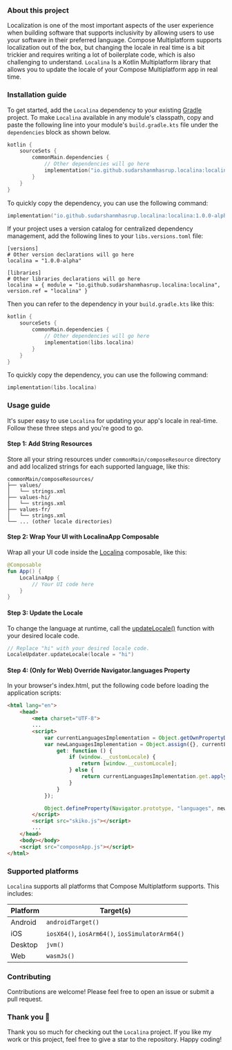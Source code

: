 ### About this project

Localization is one of the most important aspects of the user experience when building software that supports
inclusivity by allowing users to use your software in their preferred language. Compose Multiplatform supports
localization out of the box, but changing the locale in real time is a bit trickier and requires writing a lot of
boilerplate code, which is also challenging to understand. `Localina` Is a Kotlin Multiplatform library that allows you
to update the locale of your Compose Multiplatform app in real time.

### Installation guide

To get started, add the `Localina` dependency to your existing [Gradle](https://gradle.org/) project. To make `Localina`
available in any module's classpath, copy and paste the following line into your module's `build.gradle.kts` file under
the `dependencies` block as shown below.

```kotlin
kotlin {
    sourceSets {
        commonMain.dependencies {
            // Other dependencies will go here
            implementation("io.github.sudarshanmhasrup.localina:localina:1.0.0-alpha")
        }
    }
}
```

To quickly copy the dependency, you can use the following command:

```kotlin
implementation("io.github.sudarshanmhasrup.localina:localina:1.0.0-alpha")
```

If your project uses a version catalog for centralized dependency management, add the following
lines to your `libs.versions.toml` file:

```
[versions]
# Other version declarations will go here
localina = "1.0.0-alpha"

[libraries]
# Other libraries declarations will go here
localina = { module = "io.github.sudarshanmhasrup.localina:localina", version.ref = "localina" }
```

Then you can refer to the dependency in your `build.gradle.kts` like this:

```kotlin
kotlin {
    sourceSets {
        commonMain.dependencies {
            // Other dependencies will go here
            implementation(libs.localina)
        }
    }
}
```

To quickly copy the dependency, you can use the following command:

```kotlin
implementation(libs.localina)
```

### Usage guide

It's super easy to use `Localina` for updating your app's locale in real-time. Follow these three steps and you're good
to go.

#### Step 1: Add String Resources

Store all your string resources under `commonMain/composeResource` directory and add localized strings for each
supported language, like this:

```
commonMain/composeResources/
├── values/
│   └── strings.xml
├── values-hi/
│   └── strings.xml
├── values-fr/
│   └── strings.xml
└── ... (other locale directories)
```

#### Step 2: Wrap Your UI with LocalinaApp Composable

Wrap all your UI code inside the
[Localina](/library/src/commonMain/kotlin/io/github/sudarshanmhasrup/localina/api/LocalinaApp.kt) composable, like this:

```kotlin
@Composable
fun App() {
    LocalinaApp {
        // Your UI code here
    }
}
```

#### Step 3: Update the Locale

To change the language at runtime, call the
[updateLocale()](/library/src/commonMain/kotlin/io/github/sudarshanmhasrup/localina/api/LocalinaApp.kt) function with
your desired locale code.

```kotlin
// Replace "hi" with your desired locale code.
LocaleUpdater.updateLocale(locale = "hi")
```


#### Step 4: (Only for Web) Override Navigator.languages Property

In your browser's index.html, put the following code before loading the application scripts:

```html
<html lang="en">
    <head>
        <meta charset="UTF-8">
        ...
        <script>
            var currentLanguagesImplementation = Object.getOwnPropertyDescriptor(Navigator.prototype, "languages");
            var newLanguagesImplementation = Object.assign({}, currentLanguagesImplementation, {
                get: function () {
                    if (window.__customLocale) {
                        return [window.__customLocale];
                    } else {
                        return currentLanguagesImplementation.get.apply(this);
                    }
                }
            });

            Object.defineProperty(Navigator.prototype, "languages", newLanguagesImplementation)
        </script>
        <script src="skiko.js"></script>
        ...
    </head>
    <body></body>
    <script src="composeApp.js"></script>
</html>
```

### Supported platforms

`Localina` supports all platforms that Compose Multiplatform supports. This includes:

| Platform | Target(s)                                       |
|----------|-------------------------------------------------|
| Android  | `androidTarget()`                               |
| iOS      | `iosX64()`, `iosArm64()`, `iosSimulatorArm64()` |
| Desktop  | `jvm()`                                         |
| Web      | `wasmJs()`                                      |

### Contributing

Contributions are welcome! Please feel free to open an issue or submit a pull request.

### Thank you 🙌

Thank you so much for checking out the `Localina` project. If you like my work or this project, feel free to give a star
to the repository. Happy coding!
